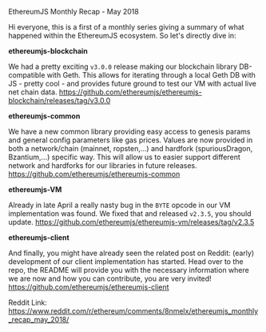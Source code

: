EthereumJS Monthly Recap - May 2018

Hi everyone, this is a first of a monthly series giving a summary of what happened within the EthereumJS ecosystem. So let's directly dive in:


**ethereumjs-blockchain**

We had a pretty exciting ``v3.0.0`` release making our blockchain library DB-compatible with Geth. This allows for iterating through a local Geth DB with JS - pretty cool - and provides future ground to test our VM with actual live net chain data.
https://github.com/ethereumjs/ethereumjs-blockchain/releases/tag/v3.0.0

**ethereumjs-common**

We have a new common library providing easy access to genesis params and general config parameters like gas prices. Values are now provided in both a network/chain (mainnet, ropsten,...) and hardfork (spuriousDragon, Bzantium,...) specific way. This will allow us to easier support different network and hardforks for our libraries in future releases.
https://github.com/ethereumjs/ethereumjs-common

**ethereumjs-VM**

Already in late April a really nasty bug in the ``BYTE`` opcode in our VM implementation was found. We fixed that and released ``v2.3.5``, you should update.
https://github.com/ethereumjs/ethereumjs-vm/releases/tag/v2.3.5

**ethereumjs-client**

And finally, you might have already seen the related post on Reddit: (early) development of our client implementation has started. Head over to the repo, the README will provide you with the necessary information where we are now and how you can contribute, you are very invited!
https://github.com/ethereumjs/ethereumjs-client

Reddit Link: https://www.reddit.com/r/ethereum/comments/8nmelx/ethereumjs_monthly_recap_may_2018/